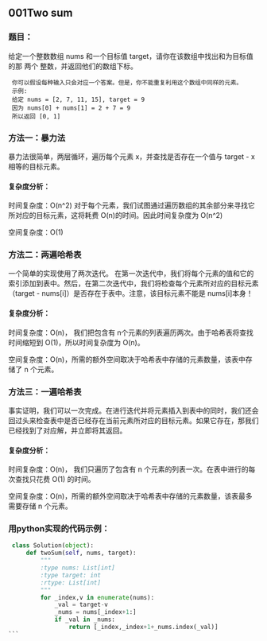 
## 001Two sum

  ### 题目：
  
   给定一个整数数组 nums 和一个目标值 target，请你在该数组中找出和为目标值的那 两个 整数，并返回他们的数组下标。
     
     你可以假设每种输入只会对应一个答案。但是，你不能重复利用这个数组中同样的元素。
     示例:
     给定 nums = [2, 7, 11, 15], target = 9
     因为 nums[0] + nums[1] = 2 + 7 = 9
     所以返回 [0, 1]

  ### 方法一：暴力法
  暴力法很简单，两层循环，遍历每个元素 x，并查找是否存在一个值与 target - x 相等的目标元素。
  
  #### 复杂度分析：
   时间复杂度：O(n^2) 对于每个元素，我们试图通过遍历数组的其余部分来寻找它所对应的目标元素，这将耗费 O(n)的时间。因此时间复杂度为 O(n^2)
   
   空间复杂度：O(1)  

  ### 方法二：两遍哈希表
  一个简单的实现使用了两次迭代。
  在第一次迭代中，我们将每个元素的值和它的索引添加到表中。然后，在第二次迭代中，我们将检查每个元素所对应的目标元素（target - nums[i]）是否存在于表中。注意，该目标元素不能是 nums[i]本身！
  
  #### 复杂度分析：
 
   时间复杂度：O(n)， 我们把包含有 n个元素的列表遍历两次。由于哈希表将查找时间缩短到 O(1)，所以时间复杂度为 O(n)。
   
   空间复杂度：O(n)，所需的额外空间取决于哈希表中存储的元素数量，该表中存储了 n 个元素。


### 方法三：一遍哈希表
  事实证明，我们可以一次完成。在进行迭代并将元素插入到表中的同时，我们还会回过头来检查表中是否已经存在当前元素所对应的目标元素。如果它存在，那我们已经找到了对应解，并立即将其返回。

  #### 复杂度分析： 
 
   时间复杂度：O(n)， 我们只遍历了包含有 n 个元素的列表一次。在表中进行的每次查找只花费 O(1) 的时间。  
   
   空间复杂度：O(n)，所需的额外空间取决于哈希表中存储的元素数量，该表最多需要存储 n 个元素。

### 用python实现的代码示例：
   ````python
    class Solution(object):
        def twoSum(self, nums, target):
            """
            :type nums: List[int]
            :type target: int
            :rtype: List[int]
            """
            for _index,v in enumerate(nums):
                _val = target-v
                _nums = nums[_index+1:]
                if _val in _nums:
                    return [_index,_index+1+_nums.index(_val)]
```


